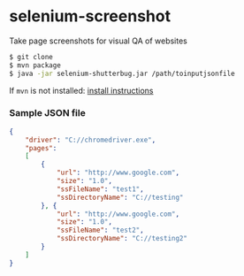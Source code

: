 # selenium-screenshot

Take page screenshots for visual QA of websites


```bash
$ git clone 
$ mvn package
$ java -jar selenium-shutterbug.jar /path/toinputjsonfile
```

If `mvn` is not installed: [install instructions](https://maven.apache.org/install.html)


### Sample JSON file

```json
{
	"driver": "C://chromedriver.exe",
	"pages":
	[
		{
			"url": "http://www.google.com",
			"size": "1.0",
			"ssFileName": "test1",
			"ssDirectoryName": "C://testing"
		}, {
			"url": "http://www.google.com",
			"size": "1.0",
			"ssFileName": "test2",
			"ssDirectoryName": "C://testing2"
		}
	]
}
```